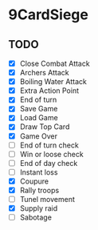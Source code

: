 # 9CardSiege

## TODO
- [x] Close Combat Attack
- [x] Archers Attack
- [x] Boiling Water Attack
- [x] Extra Action Point
- [x] End of turn
- [x] Save Game
- [x] Load Game
- [x] Draw Top Card
- [x] Game Over
- [ ] End of turn check
- [ ] Win or loose check
- [ ] End of day check
- [ ] Instant loss
- [x] Coupure
- [x] Rally troops
- [ ] Tunel movement
- [x] Supply raid
- [ ] Sabotage

